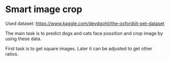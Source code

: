 # Smart image crop

Used dataset:
https://www.kaggle.com/devdgohil/the-oxfordiiit-pet-dataset 

The main task is to predict dogs and cats face possition and crop image by using these data.

First task is to get square images.
Later it can be adjusted to get other ratios.
